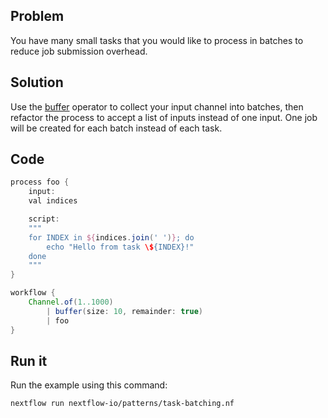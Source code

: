## Problem 

You have many small tasks that you would like to process in batches to reduce job submission overhead.

## Solution

Use the [buffer](https://www.nextflow.io/docs/latest/operator.html#buffer) operator to collect your input channel into batches, then refactor the process to accept a list of inputs instead of one input. One job will be created for each batch instead of each task.

## Code 

```groovy
process foo {
    input:
    val indices

    script:
    """
    for INDEX in ${indices.join(' ')}; do
        echo "Hello from task \${INDEX}!"
    done
    """
}

workflow {
    Channel.of(1..1000)
        | buffer(size: 10, remainder: true)
        | foo
}
```

## Run it

Run the example using this command:

```bash
nextflow run nextflow-io/patterns/task-batching.nf
```
